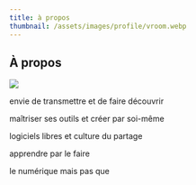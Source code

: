 ```yaml
---
title: à propos
thumbnail: /assets/images/profile/vroom.webp
---
```


## À propos

<img src=" {{ page.thumbnail }}" class="img-profile">

envie de transmettre et de faire découvrir

maîtriser ses outils et créer par soi-même

logiciels libres et culture du partage

apprendre par le faire

le numérique mais pas que

